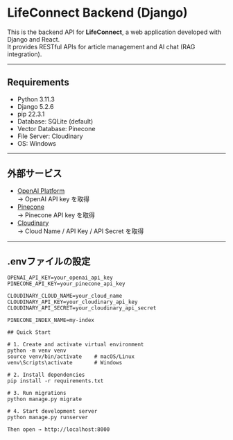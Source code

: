 # LifeConnect Backend (Django)

This is the backend API for **LifeConnect**, a web application developed with Django and React.  
It provides RESTful APIs for article management and AI chat (RAG integration).

---

## Requirements
- Python 3.11.3
- Django 5.2.6
- pip 22.3.1
- Database: SQLite (default)
- Vector Database: Pinecone
- File Server: Cloudinary
- OS: Windows

---

## 外部サービス

- [OpenAI Platform](https://auth.openai.com/log-in)  
  → OpenAI API key を取得  
- [Pinecone](https://www.pinecone.io/)  
  → Pinecone API key を取得  
- [Cloudinary](https://cloudinary.com/)  
  → Cloud Name / API Key / API Secret を取得  

---

## .envファイルの設定

```env
OPENAI_API_KEY=your_openai_api_key
PINECONE_API_KEY=your_pinecone_api_key

CLOUDINARY_CLOUD_NAME=your_cloud_name
CLOUDINARY_API_KEY=your_cloudinary_api_key
CLOUDINARY_API_SECRET=your_cloudinary_api_secret

PINECONE_INDEX_NAME=my-index

## Quick Start

# 1. Create and activate virtual environment
python -m venv venv
source venv/bin/activate    # macOS/Linux
venv\Scripts\activate       # Windows

# 2. Install dependencies
pip install -r requirements.txt

# 3. Run migrations
python manage.py migrate

# 4. Start development server
python manage.py runserver

Then open → http://localhost:8000
